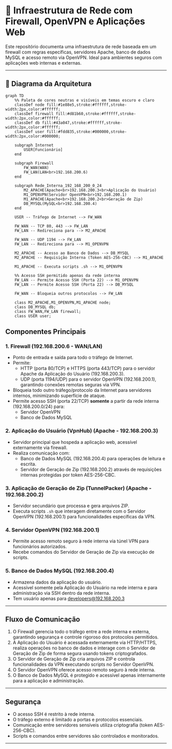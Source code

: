# 🔐 Infraestrutura de Rede com Firewall, OpenVPN e Aplicações Web

Este repositório documenta uma infraestrutura de rede baseada em um firewall com regras específicas, servidores Apache, banco de dados MySQL e acesso remoto via OpenVPN. Ideal para ambientes seguros com aplicações web internas e externas.

---

## 📌 Diagrama da Arquitetura

```mermaid
graph TD
    %% Paleta de cores neutras e visíveis em temas escuro e claro
    classDef node fill:#1e88e5,stroke:#ffffff,stroke-width:2px,color:#ffffff;
    classDef firewall fill:#d81b60,stroke:#ffffff,stroke-width:2px,color:#ffffff;
    classDef db fill:#43a047,stroke:#ffffff,stroke-width:2px,color:#ffffff;
    classDef user fill:#fdd835,stroke:#000000,stroke-width:2px,color:#000000;

    subgraph Internet
        USER[Funcionário]
    end

    subgraph Firewall
        FW_WAN(WAN)
        FW_LAN(LAN<br>192.168.200.6)
    end

    subgraph Rede_Interna_192_168_200_0_24
        M2_APACHE(Apache<br>192.168.200.3<br>Aplicação do Usuário)
        M1_OPENVPN(Servidor OpenVPN<br>192.168.200.1)
        M1_APACHE(Apache<br>192.168.200.2<br>Geração de Zip)
        DB_MYSQL(MySQL<br>192.168.200.4)
    end

    USER -- Tráfego de Internet --> FW_WAN

    FW_WAN -- TCP 80, 443 --> FW_LAN
    FW_LAN -- Redireciona para --> M2_APACHE

    FW_WAN -- UDP 1194 --> FW_LAN
    FW_LAN -- Redireciona para --> M1_OPENVPN

    M2_APACHE -- Acesso ao Banco de Dados --> DB_MYSQL
    M2_APACHE -- Requisição Interna (Token AES-256-CBC) --> M1_APACHE

    M1_APACHE -- Executa scripts .sh --> M1_OPENVPN

    %% Acesso SSH permitido apenas da rede interna
    FW_LAN -- Permite Acesso SSH (Porta 22) --> M1_OPENVPN
    FW_LAN -- Permite Acesso SSH (Porta 22) --> DB_MYSQL

    FW_WAN -- Bloqueia outros protocolos --> FW_LAN

    class M2_APACHE,M1_OPENVPN,M1_APACHE node;
    class DB_MYSQL db;
    class FW_WAN,FW_LAN firewall;
    class USER user;
```
## Componentes Principais

### 1. Firewall (192.168.200.6 - WAN/LAN)
- Ponto de entrada e saída para todo o tráfego de Internet.
- Permite:
  - HTTP (porta 80/TCP) e HTTPS (porta 443/TCP) para o servidor Apache da Aplicação do Usuário (192.168.200.3).
  - UDP (porta 1194/UDP) para o servidor OpenVPN (192.168.200.1), garantindo conexões remotas seguras via VPN.
- Bloqueia todo outro tráfego/protocolo da Internet para servidores internos, minimizando superfície de ataque.
- Permite acesso SSH (porta 22/TCP) **somente** a partir da rede interna (192.168.200.0/24) para:
  - Servidor OpenVPN
  - Banco de Dados MySQL

### 2. Aplicação do Usuário (VpnHub) (Apache - 192.168.200.3)
- Servidor principal que hospeda a aplicação web, acessível externamente via firewall.
- Realiza comunicação com:
  - Banco de Dados MySQL (192.168.200.4) para operações de leitura e escrita.
  - Servidor de Geração de Zip (192.168.200.2) através de requisições internas protegidas por token AES-256-CBC.

### 3. Aplicação de Geração de Zip (TunnelPacker) (Apache - 192.168.200.2)
- Servidor secundário que processa e gera arquivos ZIP.
- Executa scripts `.sh` que interagem diretamente com o Servidor OpenVPN (192.168.200.1) para funcionalidades específicas da VPN.

### 4. Servidor OpenVPN (192.168.200.1)
- Permite acesso remoto seguro à rede interna via túnel VPN para funcionários autorizados.
- Recebe comandos do Servidor de Geração de Zip via execução de scripts.

### 5. Banco de Dados MySQL (192.168.200.4)
- Armazena dados da aplicação do usuário.
- Acessível somente pela Aplicação do Usuário na rede interna e para administração via SSH dentro da rede interna.
- Tem usuário apenas para developers@192.168.200.3
---

## Fluxo de Comunicação

1. O Firewall gerencia todo o tráfego entre a rede interna e externa, garantindo segurança e controle rigoroso dos protocolos permitidos.
2. A Aplicação do Usuário é acessada externamente via HTTP/HTTPS, realiza operações no banco de dados e interage com o Servidor de Geração de Zip de forma segura usando tokens criptografados.
3. O Servidor de Geração de Zip cria arquivos ZIP e controla funcionalidades da VPN executando scripts no Servidor OpenVPN.
4. O Servidor OpenVPN oferece acesso remoto seguro à rede interna.
5. O Banco de Dados MySQL é protegido e acessível apenas internamente para a aplicação e administração.

---

## Segurança

- O acesso SSH é restrito à rede interna.
- O tráfego externo é limitado a portas e protocolos essenciais.
- Comunicação entre servidores sensíveis utiliza criptografia (token AES-256-CBC).
- Scripts e comandos entre servidores são controlados e monitorados.

---
